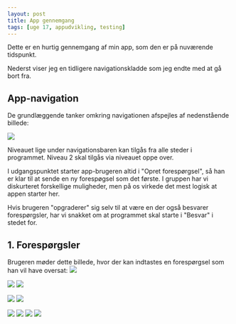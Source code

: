 ```yaml
---
layout: post
title: App gennemgang
tags: [uge 17, appudvikling, testing]
---
```


Dette er en hurtig gennemgang af min app, som den er på nuværende tidspunkt.

Nederst viser jeg en tidligere navigationskladde som jeg endte med at gå bort fra.

## App-navigation
De grundlæggende tanker omkring navigationen afspejles af nedenstående billede:

![](/img/ordsomegram/OrdsomeGram0.png)

Niveauet lige under navigationsbaren kan tilgås fra alle steder i programmet. Niveau 2 skal tilgås via niveauet oppe over.

I udgangspunktet starter app-brugeren altid i "Opret forespørgsel", så han er klar til at sende en ny forespøgsel som det første. I gruppen har vi diskurteret forskellige muligheder, men på os virkede det mest logisk at appen starter her.

Hvis brugeren "opgraderer" sig selv til at være en der også besvarer forespørgsler, har vi snakket om at programmet skal starte i "Besvar" i stedet for.

## 1. Forespørgsler
Brugeren møder dette billede, hvor der kan indtastes en forespørgsel som han vil have oversat:
![](/img/ordsomegram/OrdsomeGram1.png)


![](/img/ordsomegram/OrdsomeGram2B.png)
![](/img/ordsomegram/OrdsomeGram2c.png)

![](/img/ordsomegram/OrdsomeGram3.png)
![](/img/ordsomegram/OrdsomeGram3b.png)

![](/img/ordsomegram/OrdsomeGram4.png)
![](/img/ordsomegram/OrdsomeGram4b.png)
![](/img/ordsomegram/OrdsomeGram4c.png)
![](/img/ordsomegram/OrdsomeGram4d.png)
